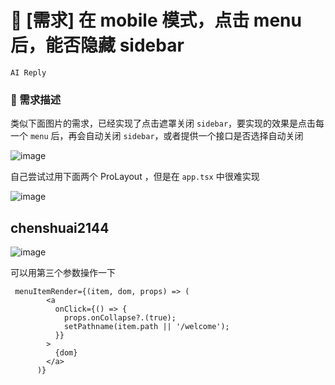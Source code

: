 # 👑 [需求] 在 mobile 模式，点击 menu 后，能否隐藏 sidebar

`AI Reply`

### 🥰 需求描述

类似下面图片的需求，已经实现了点击遮罩关闭 `sidebar`，要实现的效果是点击每一个 `menu` 后，再会自动关闭 `sidebar`，或者提供一个接口是否选择自动关闭

![image](https://user-images.githubusercontent.com/10808093/229410438-9a8fa19c-6c33-4d0a-9fac-1ee80381bbcf.png)

自己尝试过用下面两个 ProLayout ，但是在 `app.tsx` 中很难实现

![image](https://user-images.githubusercontent.com/10808093/229410963-864b86ec-9d67-4425-8ce1-420d38cddba8.png)

## chenshuai2144

![image](https://github.com/ant-design/pro-components/assets/8186664/87dc6d55-4781-40e1-9004-a4c5ed5a2c71)

可以用第三个参数操作一下

```
 menuItemRender={(item, dom, props) => (
        <a
          onClick={() => {
            props.onCollapse?.(true);
            setPathname(item.path || '/welcome');
          }}
        >
          {dom}
        </a>
      )}
```
